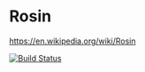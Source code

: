 # Rosin

https://en.wikipedia.org/wiki/Rosin

[![Build Status](https://github.com/JuliaOmics/Rosin.jl/actions/workflows/CI.yml/badge.svg?branch=main)](https://github.com/Rosin/Rosin.jl/actions/workflows/CI.yml?query=branch%3Amain)
